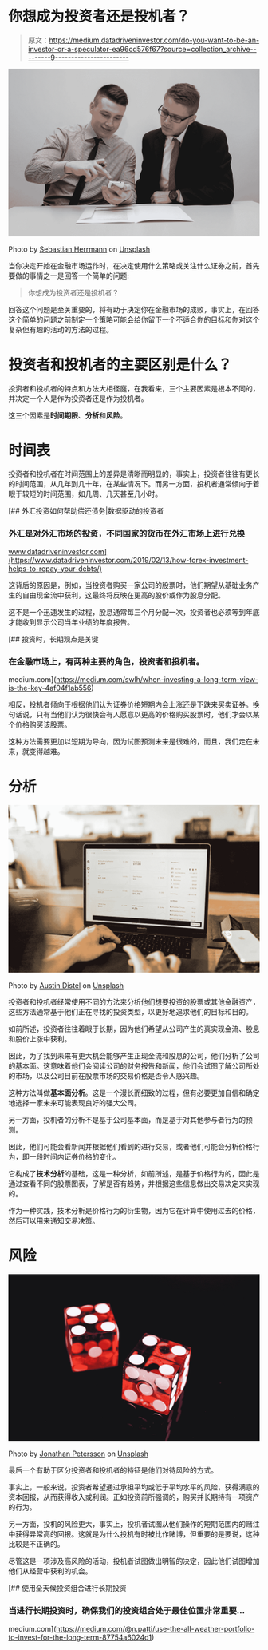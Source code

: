 # 你想成为投资者还是投机者？

> 原文：<https://medium.datadriveninvestor.com/do-you-want-to-be-an-investor-or-a-speculator-ea96cd576f67?source=collection_archive---------9----------------------->

![](img/fc5c771f0e00ba93cd9c6e43ff60ff09.png)

Photo by [Sebastian Herrmann](https://unsplash.com/@officestock?utm_source=medium&utm_medium=referral) on [Unsplash](https://unsplash.com?utm_source=medium&utm_medium=referral)

当你决定开始在金融市场运作时，在决定使用什么策略或关注什么证券之前，首先要做的事情之一是回答一个简单的问题:

> 你想成为投资者还是投机者？

回答这个问题是至关重要的，将有助于决定你在金融市场的成败，事实上，在回答这个简单的问题之前制定一个策略可能会给你留下一个不适合你的目标和你对这个复杂但有趣的活动的方法的过程。

# 投资者和投机者的主要区别是什么？

投资者和投机者的特点和方法大相径庭，在我看来，三个主要因素是根本不同的，并决定一个人是作为投资者还是作为投机者。

这三个因素是**时间期限**、**分析**和**风险**。

# 时间表

投资者和投机者在时间范围上的差异是清晰而明显的，事实上，投资者往往有更长的时间范围，从几年到几十年，在某些情况下。而另一方面，投机者通常倾向于着眼于较短的时间范围，如几周、几天甚至几小时。

[](https://www.datadriveninvestor.com/2019/02/13/how-forex-investment-helps-to-repay-your-debts/) [## 外汇投资如何帮助偿还债务|数据驱动的投资者

### 外汇是对外汇市场的投资，不同国家的货币在外汇市场上进行兑换

www.datadriveninvestor.com](https://www.datadriveninvestor.com/2019/02/13/how-forex-investment-helps-to-repay-your-debts/) 

这背后的原因是，例如，当投资者购买一家公司的股票时，他们期望从基础业务产生的自由现金流中获利，这最终将反映在更高的股价或作为股息分配。

这不是一个迅速发生的过程，股息通常每三个月分配一次，投资者也必须等到年底才能收到显示公司当年业绩的年度报告。

[](https://medium.com/swlh/when-investing-a-long-term-view-is-the-key-4af04f1ab556) [## 投资时，长期观点是关键

### 在金融市场上，有两种主要的角色，投资者和投机者。

medium.com](https://medium.com/swlh/when-investing-a-long-term-view-is-the-key-4af04f1ab556) 

相反，投机者倾向于根据他们认为证券价格短期内会上涨还是下跌来买卖证券。换句话说，只有当他们认为很快会有人愿意以更高的价格购买股票时，他们才会以某个价格购买该股票。

这种方法需要更加以短期为导向，因为试图预测未来是很难的，而且，我们走在未来，就变得越难。

# 分析

![](img/62b78a4cb403d26ab61f853a43ed5c8f.png)

Photo by [Austin Distel](https://unsplash.com/@austindistel?utm_source=medium&utm_medium=referral) on [Unsplash](https://unsplash.com?utm_source=medium&utm_medium=referral)

投资者和投机者经常使用不同的方法来分析他们想要投资的股票或其他金融资产，这些方法通常基于他们正在寻找的投资类型，以更好地追求他们的目标和目的。

如前所述，投资者往往着眼于长期，因为他们希望从公司产生的真实现金流、股息和股价上涨中获利。

因此，为了找到未来有更大机会能够产生正现金流和股息的公司，他们分析了公司的基本面。这意味着他们会阅读公司的财务报告和新闻，他们会试图了解公司所处的市场，以及公司目前在股票市场的交易价格是否令人感兴趣。

这种方法叫做**基本面分析**。这是一个漫长而细致的过程，但有必要更加自信和确定地选择一家未来可能表现良好的强大公司。

另一方面，投机者的分析不是基于公司基本面，而是基于对其他参与者行为的预测。

因此，他们可能会看新闻并根据他们看到的进行交易，或者他们可能会分析价格行为，即一段时间内证券价格的变化。

它构成了**技术分析**的基础，这是一种分析，如前所述，是基于价格行为的，因此是通过查看不同的股票图表，了解是否有趋势，并根据这些信息做出交易决定来实现的。

作为一种实践，技术分析是价格行为的衍生物，因为它在计算中使用过去的价格，然后可以用来通知交易决策。

# 风险

![](img/a093ed7141edd3723f0054b6234e4fb8.png)

Photo by [Jonathan Petersson](https://unsplash.com/@grizzlybear?utm_source=medium&utm_medium=referral) on [Unsplash](https://unsplash.com?utm_source=medium&utm_medium=referral)

最后一个有助于区分投资者和投机者的特征是他们对待风险的方式。

事实上，一般来说，投资者希望通过承担平均或低于平均水平的风险，获得满意的资本回报，从而获得收入或利润。正如投资前所强调的，购买并长期持有一项资产的行为。

另一方面，投机的风险更大，事实上，投机者试图从他们操作的短期范围内的赌注中获得异常高的回报。这就是为什么投机有时被比作赌博，但重要的是要说，这种比较是不正确的。

尽管这是一项涉及高风险的活动，投机者试图做出明智的决定，因此他们试图增加他们从经营中获利的机会。

[](https://medium.com/@n.patti/use-the-all-weather-portfolio-to-invest-for-the-long-term-87754a6024d1) [## 使用全天候投资组合进行长期投资

### 当进行长期投资时，确保我们的投资组合处于最佳位置非常重要…

medium.com](https://medium.com/@n.patti/use-the-all-weather-portfolio-to-invest-for-the-long-term-87754a6024d1)